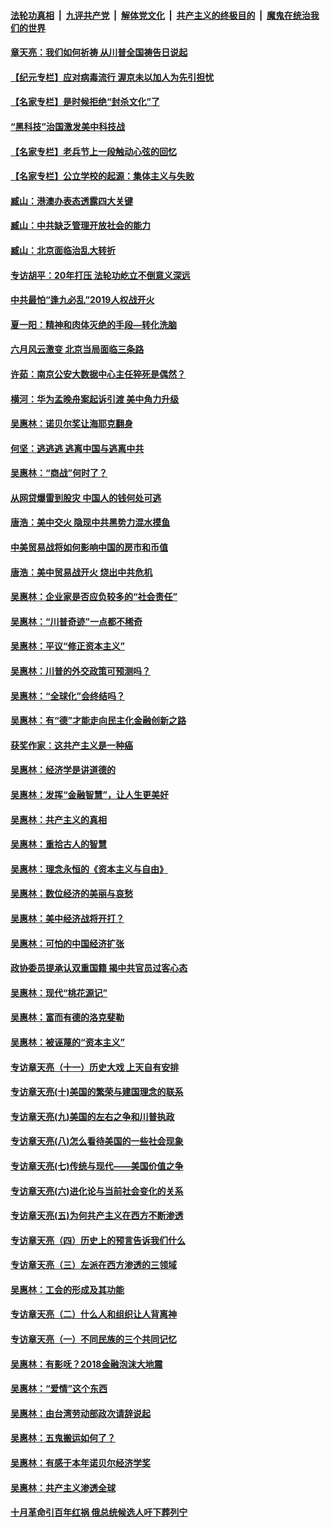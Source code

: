 

####  [法轮功真相](../../../../basic/blob/master/README.md?t=04171630) &nbsp;|&nbsp; [九评共产党](../../../../9ping.md/blob/master/README.md?t=04171630) &nbsp;|&nbsp; [解体党文化](../../../../jtdwh.md/blob/master/README.md?t=04171630)  &nbsp;|&nbsp; [共产主义的终极目的](../../../../gczydzjmd.md/blob/master/README.md?t=04171630) &nbsp;|&nbsp; [魔鬼在统治我们的世界](../../../../mgztzwmdsj.md/blob/master/README.md?t=04171630) 

#### [章天亮：我们如何祈祷 从川普全国祷告日说起](../pages/nsc423/n11944627.md?t=04171630) 

#### [【纪元专栏】应对病毒流行 渥京未以加人为先引担忧](../pages/nsc423/n11875714.md?t=04171630) 

#### [【名家专栏】是时候拒绝“封杀文化”了](../pages/nsc423/n11814093.md?t=04171630) 

#### [“黑科技”治国激发美中科技战](../pages/nsc423/n11638056.md?t=04171630) 

#### [【名家专栏】老兵节上一段触动心弦的回忆](../pages/nsc423/n11646016.md?t=04171630) 

#### [【名家专栏】公立学校的起源：集体主义与失败](../pages/nsc423/n11601833.md?t=04171630) 

#### [臧山：港澳办表态透露四大关键](../pages/nsc423/n11421628.md?t=04171630) 

#### [臧山：中共缺乏管理开放社会的能力](../pages/nsc423/n11407457.md?t=04171630) 

#### [臧山：北京面临治乱大转折](../pages/nsc423/n11406895.md?t=04171630) 

#### [专访胡平：20年打压 法轮功屹立不倒意义深远](../pages/nsc423/n11398800.md?t=04171630) 

#### [中共最怕“逢九必乱”2019人权战开火](../pages/nsc423/n11385248.md?t=04171630) 

#### [夏一阳：精神和肉体灭绝的手段—转化洗脑](../pages/nsc423/n11368250.md?t=04171630) 

#### [六月风云激变 北京当局面临三条路](../pages/nsc423/n11313668.md?t=04171630) 

#### [许茹：南京公安大数据中心主任猝死是偶然？](../pages/nsc423/n11064744.md?t=04171630) 

#### [横河：华为孟晚舟案起诉引渡 美中角力升级](../pages/nsc423/n11027230.md?t=04171630) 

#### [吴惠林：诺贝尔奖让海耶克翻身](../pages/nsc423/n10890049.md?t=04171630) 

#### [何坚：逃逃逃 逃离中国与逃离中共](../pages/nsc423/n10592891.md?t=04171630) 

#### [吴惠林：“商战”何时了？](../pages/nsc423/n10573558.md?t=04171630) 

#### [从网贷爆雷到股灾 中国人的钱何处可逃](../pages/nsc423/n10572800.md?t=04171630) 

#### [唐浩：美中交火 隐现中共黑势力混水摸鱼](../pages/nsc423/n10544040.md?t=04171630) 

#### [中美贸易战将如何影响中国的房市和币值](../pages/nsc423/n10543697.md?t=04171630) 

#### [唐浩：美中贸易战开火 烧出中共危机](../pages/nsc423/n10540126.md?t=04171630) 

#### [吴惠林：企业家是否应负较多的“社会责任”](../pages/nsc423/n10535022.md?t=04171630) 

#### [吴惠林：“川普奇迹”一点都不稀奇](../pages/nsc423/n10512808.md?t=04171630) 

#### [吴惠林：平议“修正资本主义”](../pages/nsc423/n10495724.md?t=04171630) 

#### [吴惠林：川普的外交政策可预测吗？](../pages/nsc423/n10462387.md?t=04171630) 

#### [吴惠林：“全球化”会终结吗？](../pages/nsc423/n10452838.md?t=04171630) 

#### [吴惠林：有“德”才能走向民主化金融创新之路](../pages/nsc423/n10432292.md?t=04171630) 

#### [获奖作家：这共产主义是一种癌](../pages/nsc423/n10431541.md?t=04171630) 

#### [吴惠林：经济学是讲道德的](../pages/nsc423/n10398014.md?t=04171630) 

#### [吴惠林：发挥“金融智慧”，让人生更美好](../pages/nsc423/n10375019.md?t=04171630) 

#### [吴惠林：共产主义的真相](../pages/nsc423/n10351394.md?t=04171630) 

#### [吴惠林：重拾古人的智慧](../pages/nsc423/n10337691.md?t=04171630) 

#### [吴惠林：理念永恒的《资本主义与自由》](../pages/nsc423/n10316274.md?t=04171630) 

#### [吴惠林：数位经济的美丽与哀愁](../pages/nsc423/n10292946.md?t=04171630) 

#### [吴惠林：美中经济战将开打？](../pages/nsc423/n10258825.md?t=04171630) 

#### [吴惠林：可怕的中国经济扩张](../pages/nsc423/n10219147.md?t=04171630) 

#### [政协委员提承认双重国籍 揭中共官员过客心态](../pages/nsc423/n10208809.md?t=04171630) 

#### [吴惠林：现代“桃花源记”](../pages/nsc423/n10185234.md?t=04171630) 

#### [吴惠林：富而有德的洛克斐勒](../pages/nsc423/n10142264.md?t=04171630) 

#### [吴惠林：被诬蔑的“资本主义”](../pages/nsc423/n10124816.md?t=04171630) 

#### [专访章天亮（十一）历史大戏 上天自有安排](../pages/nsc423/n10094905.md?t=04171630) 

#### [专访章天亮(十)美国的繁荣与建国理念的联系](../pages/nsc423/n10094899.md?t=04171630) 

#### [专访章天亮(九)美国的左右之争和川普执政](../pages/nsc423/n10094889.md?t=04171630) 

#### [专访章天亮(八)怎么看待美国的一些社会现象](../pages/nsc423/n10094857.md?t=04171630) 

#### [专访章天亮(七)传统与现代——美国价值之争](../pages/nsc423/n10093140.md?t=04171630) 

#### [专访章天亮(六)进化论与当前社会变化的关系](../pages/nsc423/n10092036.md?t=04171630) 

#### [专访章天亮(五)为何共产主义在西方不断渗透](../pages/nsc423/n10083620.md?t=04171630) 

#### [专访章天亮（四）历史上的预言告诉我们什么](../pages/nsc423/n10083606.md?t=04171630) 

#### [专访章天亮（三）左派在西方渗透的三领域](../pages/nsc423/n10081115.md?t=04171630) 

#### [吴惠林：工会的形成及其功能](../pages/nsc423/n10080633.md?t=04171630) 

#### [专访章天亮（二）什么人和组织让人背离神](../pages/nsc423/n10076637.md?t=04171630) 

#### [专访章天亮（一）不同民族的三个共同记忆](../pages/nsc423/n10074188.md?t=04171630) 

#### [吴惠林：有影呒？2018金融泡沫大地震](../pages/nsc423/n10040534.md?t=04171630) 

#### [吴惠林：“爱情”这个东西](../pages/nsc423/n10019423.md?t=04171630) 

#### [吴惠林：由台湾劳动部政次请辞说起](../pages/nsc423/n9979679.md?t=04171630) 

#### [吴惠林：五鬼搬运如何了？](../pages/nsc423/n9925338.md?t=04171630) 

#### [吴惠林：有感于本年诺贝尔经济学奖](../pages/nsc423/n9871883.md?t=04171630) 

#### [吴惠林：共产主义渗透全球](../pages/nsc423/n9812748.md?t=04171630) 

#### [十月革命引百年红祸 俄总统候选人吁下葬列宁](../pages/nsc423/n9810182.md?t=04171630) 

